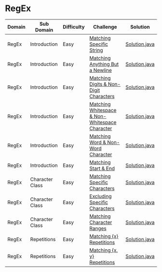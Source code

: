 # RegEx

| Domain    | Sub Domain      | Difficulty | Challenge                                                                                                                             | Solution                                                            |
| --------- | --------------- | ---------- | ------------------------------------------------------------------------------------------------------------------------------------- | ------------------------------------------------------------------- |
| RegEx     | Introduction    | Easy       | [Matching Specific String](https://www.hackerrank.com/challenges/matching-specific-string)                                            | [Solution.java](src/introduction/specificstring/Solution.java?ts=4) |
| RegEx     | Introduction    | Easy       | [Matching Anything But a Newline](https://www.hackerrank.com/challenges/matching-introduction.anything-but-new-line)                  | [Solution.java](src/introduction/anything/Solution.java?ts=4)       |
| RegEx     | Introduction    | Easy       | [Matching Digits & Non-Digit Characters](https://www.hackerrank.com/challenges/matching-digits-non-digit-character)                   | [Solution.java](src/introduction/digits/Solution.java?ts=4)         |
| RegEx     | Introduction    | Easy       | [Matching Whitespace & Non-Whitespace Character](https://www.hackerrank.com/challenges/matching-whitespace-non-whitespace-character)  | [Solution.java](src/introduction/whitespace/Solution.java?ts=4)     |
| RegEx     | Introduction    | Easy       | [Matching Word & Non-Word Character](https://www.hackerrank.com/challenges/matching-word-non-word)                                    | [Solution.java](src/introduction/word/Solution.java?ts=4)           |
| RegEx     | Introduction    | Easy       | [Matching Start & End](https://www.hackerrank.com/challenges/matching-start-end)                                                      | [Solution.java](src/introduction/startend/Solution.java?ts=4)       |
| RegEx     | Character Class | Easy       | [Matching Specific Characters](https://www.hackerrank.com/challenges/matching-specific-characters)                                    | [Solution.java](src/characterclass/specificchar/Solution.java?ts=4) |
| RegEx     | Character Class | Easy       | [Excluding Specific Characters](https://www.hackerrank.com/challenges/excluding-specific-characters)                                  | [Solution.java](src/characterclass/excludingchar/Solution.java?ts=4)|
| RegEx     | Character Class | Easy       | [Matching Character Ranges](https://www.hackerrank.com/challenges/matching-range-of-characters)                                       | [Solution.java](src/characterclass/charranges/Solution.java?ts=4)   |
| RegEx     | Repetitions     | Easy       | [Matching {x} Repetitions](https://www.hackerrank.com/challenges/matching-x-repetitions)                                              | [Solution.java](src/repetitions/xrepetitions/Solution.java?ts=4)   |
| RegEx     | Repetitions     | Easy       | [Matching {x, y} Repetitions](https://www.hackerrank.com/challenges/matching-x-y-repetitions)                                         | [Solution.java](src/repetitions/xyrepetitions/Solution.java?ts=4)   |


